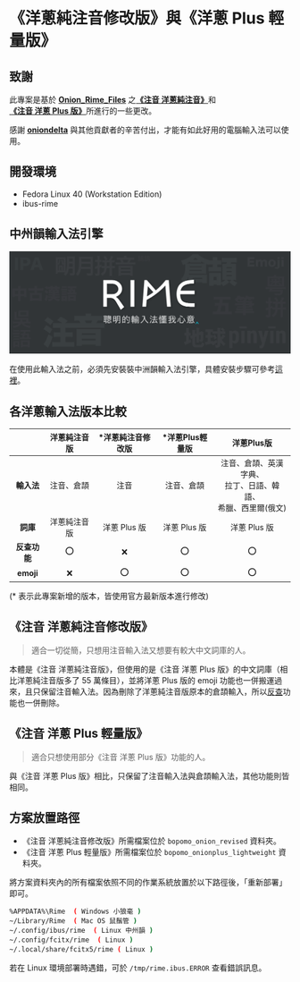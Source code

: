 # 《洋蔥純注音修改版》與《洋蔥 Plus 輕量版》

## 致謝

此專案是基於 [**Onion_Rime_Files**](https://github.com/oniondelta/Onion_Rime_Files) 之[**《注音 洋蔥純注音》**](https://github.com/oniondelta/Onion_Rime_Files/wiki/%E3%80%8E-%E6%B3%A8%E9%9F%B3-%E6%B4%8B%E8%94%A5-%E7%B4%94%E6%B3%A8%E9%9F%B3-%E7%89%88-%E3%80%8F%E6%96%B9%E6%A1%88%E8%AA%AA%E6%98%8E)和[**《注音 洋蔥 Plus 版》**](https://github.com/oniondelta/Onion_Rime_Files/wiki/%E3%80%8E-%E6%B3%A8%E9%9F%B3-%E6%B4%8B%E8%94%A5-plus-%E7%89%88-%E3%80%8F%E6%96%B9%E6%A1%88%E8%AA%AA%E6%98%8E)所進行的一些更改。

感謝 [**oniondelta**](https://github.com/oniondelta) 與其他貢獻者的辛苦付出，才能有如此好用的電腦輸入法可以使用。

## 開發環境

* Fedora Linux 40 (Workstation Edition)
* ibus-rime

## 中州韻輸入法引擎

[![image](./rime.jpg)](https://rime.im/)

在使用此輸入法之前，必須先安裝裝中洲韻輸入法引擎，具體安裝步驟可參考[這裡](https://rime.im/download/)。

## 各洋蔥輸入法版本比較

|               | **洋蔥純注音版**  | ***洋蔥純注音修改版**  | *洋蔥Plus輕量版  |                           **洋蔥Plus版**                            |
|:------------: |:----------------: |:---------------------: |:---------------: |:------------------------------------------------------------------: |
|  **輸入法**   |    注音、倉頡     |          注音          |    注音、倉頡    | 注音、倉頡、英漢字典、<br>拉丁、日語、韓語、<br>希臘、西里爾(俄文)  |
|   **詞庫**    |   洋蔥純注音版    |      洋蔥 Plus 版      |   洋蔥 Plus 版   |                            洋蔥 Plus 版                             |
| **反查功能**  |        :o:        |          :x:           |       :o:        |                                 :o:                                 |
|   **emoji**   |        :x:        |          :o:           |       :o:        |                                 :o:                                 |

(* 表示此專案新增的版本，皆使用官方最新版本進行修改)

## 《注音 洋蔥純注音修改版》

> 適合一切從簡，只想用注音輸入法又想要有較大中文詞庫的人。

本體是《注音 洋蔥純注音版》，但使用的是《注音 洋蔥 Plus 版》的中文詞庫（相比洋蔥純注音版多了 55 萬條目），並將洋蔥 Plus 版的 emoji 功能也一併搬運過來，且只保留注音輸入法。因為刪除了洋蔥純注音版原本的倉頡輸入，所以[反查](https://github.com/oniondelta/Onion_Rime_Files/wiki/%E3%80%94%E6%B4%8B%E8%94%A5%E6%B3%A8%E9%9F%B3%E7%B3%BB%E5%88%97%E3%80%95%EF%BC%9A%E5%8F%8D%E6%9F%A5)功能也一併刪除。

## 《注音 洋蔥 Plus 輕量版》

> 適合只想使用部分《注音 洋蔥 Plus 版》功能的人。

與《注音 洋蔥 Plus 版》相比，只保留了注音輸入法與倉頡輸入法，其他功能則皆相同。

## 方案放置路徑

* 《注音 洋蔥純注音修改版》所需檔案位於 `bopomo_onion_revised` 資料夾。
* 《注音 洋蔥 Plus 輕量版》所需檔案位於 `bopomo_onionplus_lightweight` 資料夾。

將方案資料夾內的所有檔案依照不同的作業系統放置於以下路徑後，「重新部署」即可。

```sh
%APPDATA%\Rime  ( Windows 小狼毫 )
~/Library/Rime  ( Mac OS 鼠鬚管 )
~/.config/ibus/rime  ( Linux 中州韻 )
~/.config/fcitx/rime  ( Linux )
~/.local/share/fcitx5/rime ( Linux )
```

若在 Linux 環境部署時遇錯，可於 `/tmp/rime.ibus.ERROR` 查看錯誤訊息。
